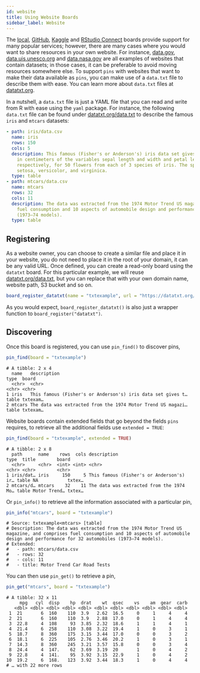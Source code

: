 ```yaml
---
id: website
title: Using Website Boards
sidebar_label: Website
---
```


The [local](/), [GitHub](/), [Kaggle](/) and [RStudio Connect](/) boards provide support for many popular services; however, there are many cases where you would want to share resources in your own website. For instance, [data.gov](https://www.data.gov/), [data.uis.unesco.org](http://data.uis.unesco.org) and [data.nasa.gov](https://data.nasa.gov/) are all examples of websites that contain datasets; in those cases, it can be preferable to avoid moving resources somewhere else. To support `pins` with websites that want to make their data available as `pins`, you can make use of a `data.txt` file to describe them with ease. You can learn more about `data.txt` files at [datatxt.org](https://datatxt.org).

In a nutshell, a `data.txt` file is just a YAML file that you can read and write from R with ease using the `yaml` package. For instance, the following `data.txt` file can be found under [datatxt.org/data.txt](https://datatxt.org/data.txt) to describe the famous `iris` and `mtcars` datasets:

```yaml
- path: iris/data.csv
  name: iris
  rows: 150
  cols: 5
  description: This famous (Fisher's or Anderson's) iris data set gives the measurements
    in centimeters of the variables sepal length and width and petal length and width,
    respectively, for 50 flowers from each of 3 species of iris. The species are Iris
    setosa, versicolor, and virginica.
  type: table
- path: mtcars/data.csv
  name: mtcars
  rows: 32
  cols: 11
  description: The data was extracted from the 1974 Motor Trend US magazine, and comprises
    fuel consumption and 10 aspects of automobile design and performance for 32 automobiles
    (1973–74 models).
  type: table
```

## Registering

As a website owner, you can choose to create a similar file and place it in your website, you do not need to place it in the root of your domain, it can be any valid URL. Once defined, you can create a read-only board using the `datatxt` board. For this particular example, we will reuse [datatxt.org/data.txt](https://datatxt.org/data.txt), but you can replace that with your own domain name, website path, S3 bucket and so on.

```r
board_register_datatxt(name = "txtexample", url = "https://datatxt.org/data.txt")
```

As you would expect, `board_register_datatxt()` is also just a wrapper function to `board_register("datatxt")`.

## Discovering

Once this board is registered, you can use `pin_find()` to discover pins,

```r
pin_find(board = "txtexample")
```
```
# A tibble: 2 x 4
  name   description                                                 type  board
  <chr>  <chr>                                                       <chr> <chr>
1 iris   This famous (Fisher's or Anderson's) iris data set gives t… table txtexam…
2 mtcars The data was extracted from the 1974 Motor Trend US magazi… table txtexam…
```

Website boards contain extended fields that go beyond the fields `pins` requires, to retrieve all the additional fields use `extended = TRUE`:

```r
pin_find(board = "txtexample", extended = TRUE)
```
```
# A tibble: 2 x 8
  path      name    rows  cols description                              type  title        board
  <chr>     <chr>  <int> <int> <chr>                                    <chr> <chr>        <chr>
1 iris/dat… iris     150     5 This famous (Fisher's or Anderson's) ir… table NA           txtex…
2 mtcars/d… mtcars    32    11 The data was extracted from the 1974 Mo… table Motor Trend… txtex…
```

Or `pin_info()` to retrieve all the information associated with a particular pin,

```r
pin_info("mtcars", board = "txtexample")
```
```
# Source: txtexample<mtcars> [table]
# Description: The data was extracted from the 1974 Motor Trend US magazine, and comprises fuel consumption and 10 aspects of automobile design and performance for 32 automobiles (1973–74 models).
# Extended:
#   - path: mtcars/data.csv
#   - rows: 32
#   - cols: 11
#   - title: Motor Trend Car Road Tests
```

You can then use `pin_get()` to retrieve a pin,

```r
pin_get("mtcars", board = "txtexample")
```
```
# A tibble: 32 x 11
     mpg   cyl  disp    hp  drat    wt  qsec    vs    am  gear  carb
   <dbl> <dbl> <dbl> <dbl> <dbl> <dbl> <dbl> <dbl> <dbl> <dbl> <dbl>
 1  21       6  160    110  3.9   2.62  16.5     0     1     4     4
 2  21       6  160    110  3.9   2.88  17.0     0     1     4     4
 3  22.8     4  108     93  3.85  2.32  18.6     1     1     4     1
 4  21.4     6  258    110  3.08  3.22  19.4     1     0     3     1
 5  18.7     8  360    175  3.15  3.44  17.0     0     0     3     2
 6  18.1     6  225    105  2.76  3.46  20.2     1     0     3     1
 7  14.3     8  360    245  3.21  3.57  15.8     0     0     3     4
 8  24.4     4  147.    62  3.69  3.19  20       1     0     4     2
 9  22.8     4  141.    95  3.92  3.15  22.9     1     0     4     2
10  19.2     6  168.   123  3.92  3.44  18.3     1     0     4     4
# … with 22 more rows
```
